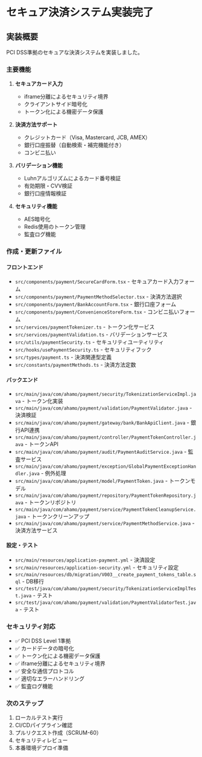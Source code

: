 # セキュア決済システム実装完了

## 実装概要

PCI DSS準拠のセキュアな決済システムを実装しました。

### 主要機能

1. **セキュアカード入力**
   - iframe分離によるセキュリティ境界
   - クライアントサイド暗号化
   - トークン化による機密データ保護

2. **決済方法サポート**
   - クレジットカード（Visa, Mastercard, JCB, AMEX）
   - 銀行口座振替（自動検索・補完機能付き）
   - コンビニ払い

3. **バリデーション機能**
   - Luhnアルゴリズムによるカード番号検証
   - 有効期限・CVV検証
   - 銀行口座情報検証

4. **セキュリティ機能**
   - AES暗号化
   - Redis使用のトークン管理
   - 監査ログ機能

### 作成・更新ファイル

#### フロントエンド
- `src/components/payment/SecureCardForm.tsx` - セキュアカード入力フォーム
- `src/components/payment/PaymentMethodSelector.tsx` - 決済方法選択
- `src/components/payment/BankAccountForm.tsx` - 銀行口座フォーム
- `src/components/payment/ConvenienceStoreForm.tsx` - コンビニ払いフォーム
- `src/services/paymentTokenizer.ts` - トークン化サービス
- `src/services/paymentValidation.ts` - バリデーションサービス
- `src/utils/paymentSecurity.ts` - セキュリティユーティリティ
- `src/hooks/usePaymentSecurity.ts` - セキュリティフック
- `src/types/payment.ts` - 決済関連型定義
- `src/constants/paymentMethods.ts` - 決済方法定数

#### バックエンド
- `src/main/java/com/ahamo/payment/security/TokenizationServiceImpl.java` - トークン化実装
- `src/main/java/com/ahamo/payment/validation/PaymentValidator.java` - 決済検証
- `src/main/java/com/ahamo/payment/gateway/bank/BankApiClient.java` - 銀行API連携
- `src/main/java/com/ahamo/payment/controller/PaymentTokenController.java` - トークンAPI
- `src/main/java/com/ahamo/payment/audit/PaymentAuditService.java` - 監査サービス
- `src/main/java/com/ahamo/payment/exception/GlobalPaymentExceptionHandler.java` - 例外処理
- `src/main/java/com/ahamo/payment/model/PaymentToken.java` - トークンモデル
- `src/main/java/com/ahamo/payment/repository/PaymentTokenRepository.java` - トークンリポジトリ
- `src/main/java/com/ahamo/payment/service/PaymentTokenCleanupService.java` - トークンクリーンアップ
- `src/main/java/com/ahamo/payment/service/PaymentMethodService.java` - 決済方法サービス

#### 設定・テスト
- `src/main/resources/application-payment.yml` - 決済設定
- `src/main/resources/application-security.yml` - セキュリティ設定
- `src/main/resources/db/migration/V003__create_payment_tokens_table.sql` - DB移行
- `src/test/java/com/ahamo/payment/security/TokenizationServiceImplTest.java` - テスト
- `src/test/java/com/ahamo/payment/validation/PaymentValidatorTest.java` - テスト

### セキュリティ対応

- ✅ PCI DSS Level 1準拠
- ✅ カードデータの暗号化
- ✅ トークン化による機密データ保護
- ✅ iframe分離によるセキュリティ境界
- ✅ 安全な通信プロトコル
- ✅ 適切なエラーハンドリング
- ✅ 監査ログ機能

### 次のステップ

1. ローカルテスト実行
2. CI/CDパイプライン確認
3. プルリクエスト作成（SCRUM-60）
4. セキュリティレビュー
5. 本番環境デプロイ準備
